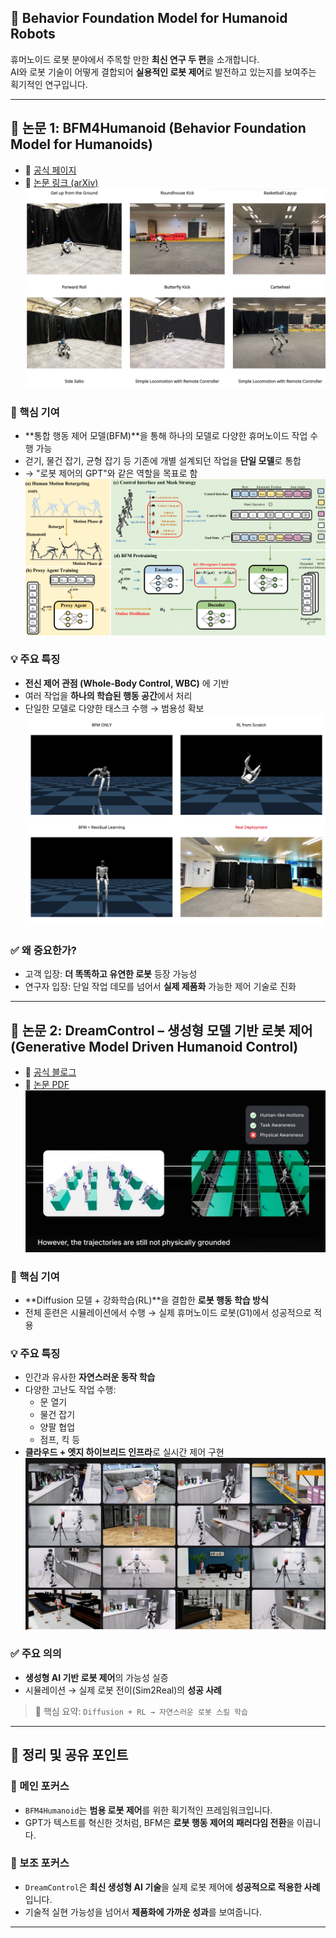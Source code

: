 ## 🤖 Behavior Foundation Model for Humanoid Robots

휴머노이드 로봇 분야에서 주목할 만한 **최신 연구 두 편**을 소개합니다.  
AI와 로봇 기술이 어떻게 결합되어 **실용적인 로봇 제어**로 발전하고 있는지를 보여주는 획기적인 연구입니다.

---

## 📌 논문 1: BFM4Humanoid (Behavior Foundation Model for Humanoids)

- 🔗 [공식 페이지](https://bfm4humanoid.github.io/)
- 📜 [논문 링크 (arXiv)](https://arxiv.org/abs/2509.13780)
  ![Behavior Gallery](images/BFM4Humanoid_1.png)

### 🌟 핵심 기여

- **통합 행동 제어 모델(BFM)**을 통해 하나의 모델로 다양한 휴머노이드 작업 수행 가능
- 걷기, 물건 잡기, 균형 잡기 등 기존에 개별 설계되던 작업을 **단일 모델**로 통합
- → "로봇 제어의 GPT"와 같은 역할을 목표로 함
![BFM Implementation](images/BFM4Humanoid_2.png)

### 💡 주요 특징

- **전신 제어 관점 (Whole-Body Control, WBC)** 에 기반
- 여러 작업을 **하나의 학습된 행동 공간**에서 처리
- 단일한 모델로 다양한 태스크 수행 → 범용성 확보
![BFM Applications](images/BFM4Humanoid_3.png)

### ✅ 왜 중요한가?

- 고객 입장: **더 똑똑하고 유연한 로봇** 등장 가능성
- 연구자 입장: 단일 작업 데모를 넘어서 **실제 제품화** 가능한 제어 기술로 진화

---

## 📌 논문 2: DreamControl – 생성형 모델 기반 로봇 제어 (Generative Model Driven Humanoid Control)

- 📜 [공식 블로그](http://www.generalrobotics.company/post/dreamcontrol-building-humanoid-ai-skills)
- 📰 [논문 PDF](https://genrobo.github.io/DreamControl/static/paper/DreamControl_arxiv.pdf)
![DreamControl](images/DreamControl_1.png)

### 🌟 핵심 기여

- **Diffusion 모델 + 강화학습(RL)**을 결합한 **로봇 행동 학습 방식**
- 전체 훈련은 시뮬레이션에서 수행 → 실제 휴머노이드 로봇(G1)에서 성공적으로 적용

### 💡 주요 특징

- 인간과 유사한 **자연스러운 동작 학습**
- 다양한 고난도 작업 수행:
  - 문 열기
  - 물건 잡기
  - 양팔 협업
  - 점프, 킥 등
- **클라우드 + 엣지 하이브리드 인프라**로 실시간 제어 구현
![DreamControl](images/DreamControl_2.png)

### ✅ 주요 의의

- **생성형 AI 기반 로봇 제어**의 가능성 실증
- 시뮬레이션 → 실제 로봇 전이(Sim2Real)의 **성공 사례**

> 🔑 핵심 요약: `Diffusion + RL → 자연스러운 로봇 스킬 학습`

---

## 🔑 정리 및 공유 포인트

### 📍 메인 포커스

- `BFM4Humanoid`는 **범용 로봇 제어**를 위한 획기적인 프레임워크입니다.
- GPT가 텍스트를 혁신한 것처럼, BFM은 **로봇 행동 제어의 패러다임 전환**을 이끕니다.

### 📍 보조 포커스

- `DreamControl`은 **최신 생성형 AI 기술**을 실제 로봇 제어에 **성공적으로 적용한 사례**입니다.
- 기술적 실현 가능성을 넘어서 **제품화에 가까운 성과**를 보여줍니다.

---


